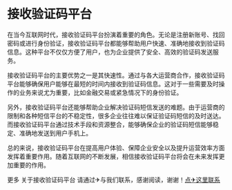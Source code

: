 # 接收验证码平台

在当今互联网时代，接收验证码平台扮演着重要的角色。无论是注册新账号、找回密码或进行身份验证，接收验证码平台都能够帮助用户快速、准确地接收到验证码信息。这种平台不仅仅方便了用户，也为企业提供了安全、高效的验证码发送服务。

接收验证码平台的主要优势之一是其快速性。通过与各大运营商合作，接收验证码平台能够确保用户能够在最短的时间内接收到验证码信息。这对于一些需要及时操作的业务来说尤为重要，比如金融交易或紧急情况下的身份验证。

另外，接收验证码平台还能够帮助企业解决验证码短信发送的难题。由于运营商的限制和各种短信平台的不稳定性，很多企业往往难以保证验证码短信的及时送达。而接收验证码平台通过技术手段和资源整合，能够确保企业的验证码短信能够稳定、准确地发送到用户手机上。

总的来说，接收验证码平台在提高用户体验、保障企业安全以及提升运营效率方面发挥着重要作用。随着互联网的不断发展，相信接收验证码平台将会在未来发挥更加重要的作用。

更多 关于接收验证码平台 请通过✈与我们联系，感谢阅读，谢谢！[点✈这里联系](https://tg.k02.cc)